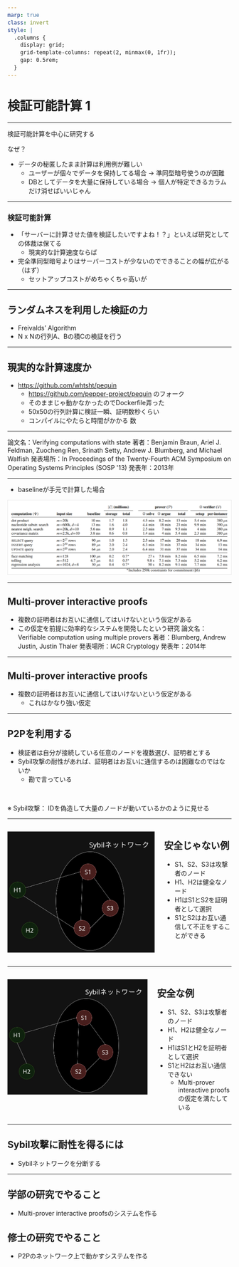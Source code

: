 ```yaml
---
marp: true
class: invert
style: |
  .columns {
    display: grid;
    grid-template-columns: repeat(2, minmax(0, 1fr));
    gap: 0.5rem;
  }
---
```


# 検証可能計算 1

---

検証可能計算を中心に研究する

なぜ？
- データの秘匿したまま計算は利用例が難しい
    - ユーザーが個々でデータを保持してる場合
    → 準同型暗号使うのが困難
    - DBとしてデータを大量に保持している場合
    → 個人が特定できるカラムだけ消せばいいじゃん

---

### 検証可能計算
- 「サーバーに計算させた値を検証したいですよね！？」といえば研究としての体裁は保てる
    - 現実的な計算速度ならば
- 完全準同型暗号よりはサーバーコストが少ないのでできることの幅が広がる（はず）
    - セットアップコストがめちゃくちゃ高いが

---

## ランダムネスを利用した検証の力
- Freivalds’ Algorithm
- N x Nの行列A、Bの積Cの検証を行う

---

## 現実的な計算速度か

- https://github.com/whtsht/pequin
    - https://github.com/pepper-project/pequin のフォーク
    - そのままじゃ動かなかったのでDockerfile弄った
    - 50x50の行列計算に検証一瞬、証明数秒くらい
    - コンパイルにやたらと時間がかかる 数

---

論文名：Verifying computations with state
著者：Benjamin Braun, Ariel J. Feldman, Zuocheng Ren, Srinath Setty, Andrew J. Blumberg, and Michael Walfish
発表場所：In Proceedings of the Twenty-Fourth ACM Symposium on Operating Systems Principles (SOSP '13)
発表年：2013年

---

- baselineが手元で計算した場合

![](../../img/Pantry_Performance.png)

---

## Multi-prover interactive proofs

- 複数の証明者はお互いに通信してはいけないという仮定がある
- この仮定を前提に効率的なシステムを開発したという研究
論文名：Verifiable computation using multiple provers
著者：Blumberg, Andrew Justin, Justin Thaler
発表場所：IACR Cryptology
発表年：2014年

---

## Multi-prover interactive proofs

- 複数の証明者はお互いに通信してはいけないという仮定がある
    - これはかなり強い仮定

---

## P2Pを利用する

- 検証者は自分が接続している任意のノードを複数選び、証明者とする
- Sybil攻撃の耐性があれば、証明者はお互いに通信するのは困難なのではないか
    - 勘で言っている

<br>

※ Sybil攻撃： IDを偽造して大量のノードが動いているかのように見せる

---

<div class="columns">
<div>

![](../../img/sybil.jpg)

</div>
<div>

## 安全じゃない例

- S1、S2、S3は攻撃者のノード
- H1、H2は健全なノード
- H1はS1とS2を証明者として選択
- S1とS2はお互い通信して不正をすることができる

</div>

</div>

---

<div class="columns">
<div>

![](../../img/sybil2.jpg)

</div>
<div>

## 安全な例

- S1、S2、S3は攻撃者のノード
- H1、H2は健全なノード
- H1はS1とH2を証明者として選択
- S1とH2はお互い通信できない
    - Multi-prover interactive proofsの仮定を満たしている

</div>

</div>

---

## Sybil攻撃に耐性を得るには

- Sybilネットワークを分断する

---

## 学部の研究でやること
- Multi-prover interactive proofsのシステムを作る

## 修士の研究でやること
- P2Pのネットワーク上で動かすシステムを作る
